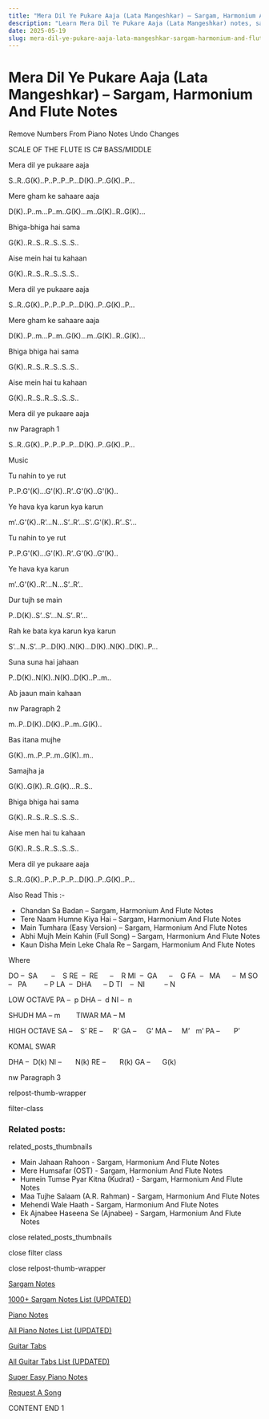 ```yaml
---
title: "Mera Dil Ye Pukare Aaja (Lata Mangeshkar) – Sargam, Harmonium And Flute Notes"
description: "Learn Mera Dil Ye Pukare Aaja (Lata Mangeshkar) notes, sargam, harmonium notations and flute notes. Easy step-by-step tutorial for beginners."
date: 2025-05-19
slug: mera-dil-ye-pukare-aaja-lata-mangeshkar-sargam-harmonium-and-flute-notes
---
```


# Mera Dil Ye Pukare Aaja (Lata Mangeshkar) – Sargam, Harmonium And Flute Notes

Remove Numbers From Piano Notes
Undo Changes

SCALE OF THE FLUTE IS C# BASS/MIDDLE

Mera dil ye pukaare aaja

S..R..G(K)..P..P..P..P…D(K)..P..G(K)..P…

Mere gham ke sahaare aaja

D(K)..P..m…P..m..G(K)…m..G(K)..R..G(K)…

Bhiga-bhiga hai sama

G(K)..R..S..R..S..S..S..

Aise mein hai tu kahaan

G(K)..R..S..R..S..S..S..

Mera dil ye pukaare aaja

S..R..G(K)..P..P..P..P…D(K)..P..G(K)..P…

Mere gham ke sahaare aaja

D(K)..P..m…P..m..G(K)…m..G(K)..R..G(K)…

Bhiga bhiga hai sama

G(K)..R..S..R..S..S..S..

Aise mein hai tu kahaan

G(K)..R..S..R..S..S..S..

Mera dil ye pukaare aaja

nw Paragraph 1

S..R..G(K)..P..P..P..P…D(K)..P..G(K)..P…

Music

Tu nahin to ye rut

P..P.G'(K)…G'(K)..R’..G'(K)..G'(K)..

Ye hava kya karun kya karun

m’..G'(K)..R’…N…S’..R’…S’..G'(K)..R’..S’…

Tu nahin to ye rut

P..P.G'(K)…G'(K)..R’..G'(K)..G'(K)..

Ye hava kya karun

m’..G'(K)..R’…N…S’..R’..

Dur tujh se main

P..D(K)..S’..S’…N..S’..R’…

Rah ke bata kya karun kya karun

S’…N..S’…P…D(K)..N(K)…D(K)..N(K)..D(K)..P…

Suna suna hai jahaan

P..D(K)..N(K)..N(K)..D(K)..P..m..

Ab jaaun main kahaan

nw Paragraph 2

m..P..D(K)..D(K)..P..m..G(K)..

Bas itana mujhe

G(K)..m..P..P..m..G(K)..m..

Samajha ja

G(K)..G(K)..R..G(K)…R..S..

Bhiga bhiga hai sama

G(K)..R..S..R..S..S..S..

Aise men hai tu kahaan

G(K)..R..S..R..S..S..S..

Mera dil ye pukaare aaja

S..R..G(K)..P..P..P..P…D(K)..P..G(K)..P…

Also Read This :-

* Chandan Sa Badan – Sargam, Harmonium And Flute Notes
* Tere Naam Humne Kiya Hai – Sargam, Harmonium And Flute Notes
* Main Tumhara (Easy Version) – Sargam, Harmonium And Flute Notes
* Abhi Mujh Mein Kahin (Full Song) – Sargam, Harmonium And Flute Notes
* Kaun Disha Mein Leke Chala Re – Sargam, Harmonium And Flute Notes

Where

DO –  SA       –    S
RE  –  RE      –    R
MI  –  GA      –    G
FA  –   MA      –  M
SO  –   PA         – P
LA  –  DHA      – D
TI    –  NI          – N

LOW OCTAVE
PA –  p
DHA –  d
NI –  n

SHUDH MA – m        TIWAR MA – M

HIGH OCTAVE
SA –    S’
RE –     R’
GA –     G’
MA –     M’   m’
PA –       P’

KOMAL SWAR

DHA –  D(k)
NI –       N(k)
RE –       R(k)
GA –      G(k)

nw Paragraph 3

relpost-thumb-wrapper

filter-class

### Related posts:

related_posts_thumbnails

* Main Jahaan Rahoon - Sargam, Harmonium And Flute Notes
* Mere Humsafar (OST) - Sargam, Harmonium And Flute Notes
* Humein Tumse Pyar Kitna (Kudrat) - Sargam, Harmonium And Flute Notes
* Maa Tujhe Salaam (A.R. Rahman) - Sargam, Harmonium And Flute Notes
* Mehendi Wale Haath - Sargam, Harmonium And Flute Notes
* Ek Ajnabee Haseena Se (Ajnabee) - Sargam, Harmonium And Flute Notes

close related_posts_thumbnails

close filter class

close relpost-thumb-wrapper

[Sargam Notes](/sargam-notes.html)

[1000+ Sargam Notes List (UPDATED)](/all-songs-list-sargam-notes.html)

[Piano Notes](/piano-notes.html)

[All Piano Notes List (UPDATED)](/all-songs-list-piano-notes.html)

[Guitar Tabs](/guitar-tabs.html)

[All Guitar Tabs List (UPDATED)](/all-songs-list-guitar-tabs.html)

[Super Easy Piano Notes](https://studywall.in/)

[Request A Song](/request-a-song.html)

CONTENT END 1

